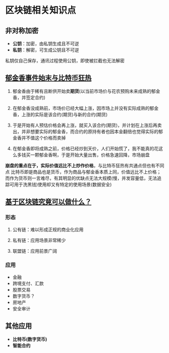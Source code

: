 # 区块链相关知识点

## 非对称加密

* **公钥**：加密，由私钥生成且不可逆
* **私钥**：解密，可生成公钥且不可逆
  
私钥仅自己保存，通讯过程使用公钥，即使被拦截也无法解密

## [郁金香事件始末与比特币狂热](http://www.cocoachina.com/articles/95511?filter=blockchain)

1. 郁金香由于稀有且断供开始卖**期货**(以当前市场价与花农预购未来成熟的郁金香，并签定合约)

2. 在郁金香没成熟前，市场价已经大幅上涨，因市场上并没有实际成熟的郁金香，上涨的实际是该合约(期货)与新的合约(期货)
   
3. 于是开始有人预估价格会再上涨，就买入该合约(期货)，并计划在上涨后再卖出，并非想要实际的郁金香，而合约的原持有者也因本金翻倍也觉得实际的郁金香并不值这个价格而卖掉
   
4. 在郁金香即将成熟之前，价格已经炒到天价，人们开始慌了，我不能真的花这么多钱买一颗郁金香啊，于是开始大量出售，价格急速回降，市场崩盘
   
**崩盘的重点在于，实际价值远比不上炒作价格**，与比特币狂热有共通点但也有不同点
比特币即是商品也是货币，作为商品与郁金香本质上同，价值远比不上价格；而作为货币则一言难尽，有其明显的优缺点无法大规模(慢，并发容量低，无法追踪可用于洗黑钱)使用却又有特定的使用场景(数据安全)

## [基于区块链究竟可以做什么？](https://segmentfault.com/a/1190000020938068)

### 形态

1. 公有链：难以形成正规的商业化应用
   
2. 私有链：应用场景非常稀少
   
3. 联盟链：应用前景广阔

### 应用
* 金融
* 跨境支付、汇款
* 股票交易
* 数字货币？
* 房地产
* 安全审计

## 其他应用

* **比特币(数字货币)**
* **智能合约**